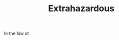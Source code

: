 ---
title: Extrahazardous
letter: E
permalink: "/definitions/bld-extrahazardous.html"
body: In the law ot
published_at: '2018-07-07'
source: Black's Law Dictionary 2nd Ed (1910)
layout: post
---